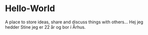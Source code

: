 # Hello-World
A place to store ideas, share and discuss things with others...
Hej jeg hedder Stine jeg er 22 år og bor i Århus. 
